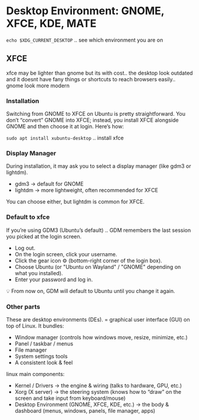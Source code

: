 # Desktop Environment: GNOME, XFCE, KDE, MATE


`echo $XDG_CURRENT_DESKTOP` .. see which environment you are on


## XFCE

xfce may be lighter than gnome but its with cost.. the desktop look outdated and it doesnt have fany things or shortcuts to reach browsers easily.. gnome look more modern


### Installation
Switching from GNOME to XFCE on Ubuntu is pretty straightforward. You don’t “convert” GNOME into XFCE; instead, you install XFCE alongside GNOME and then choose it at login. Here’s how:

`sudo apt install xubuntu-desktop` .. install xfce


### Display Manager
During installation, it may ask you to select a display manager (like gdm3 or lightdm).
- gdm3 → default for GNOME
- lightdm → more lightweight, often recommended for XFCE

You can choose either, but lightdm is common for XFCE.


### Default to xfce

If you’re using GDM3 (Ubuntu’s default) .. GDM remembers the last session you picked at the login screen.

- Log out.
- On the login screen, click your username.
- Click the gear icon ⚙️ (bottom-right corner of the login box).
- Choose Ubuntu (or "Ubuntu on Wayland" / "GNOME" depending on what you installed).
- Enter your password and log in.

💡 From now on, GDM will default to Ubuntu until you change it again.



### Other parts 
These are desktop environments (DEs). = graphical user interface (GUI) on top of Linux.
It bundles:
- Window manager (controls how windows move, resize, minimize, etc.)
- Panel / taskbar / menus
- File manager
- System settings tools
- A consistent look & feel

linux main components:
- Kernel / Drivers → the engine & wiring (talks to hardware, GPU, etc.)
- Xorg (X server) → the steering system (knows how to “draw” on the screen and take input from keyboard/mouse)
- Desktop Environment (GNOME, XFCE, KDE, etc.) → the body & dashboard (menus, windows, panels, file manager, apps)